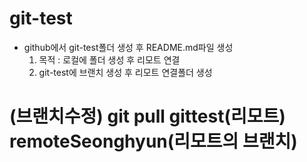 # git-test
- github에서 git-test폴더 생성 후 README.md파일 생성
  1. 목적 : 로컬에 폴더 생성 후 리모트 연결 
  2. git-test에 브랜치 생성 후 리모트 연결폴더 생성

# (브랜치수정) git pull gittest(리모트) remoteSeonghyun(리모트의 브랜치)
